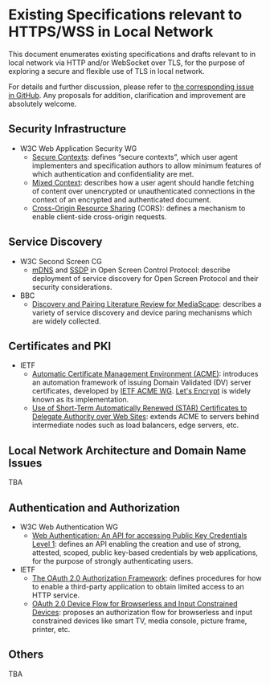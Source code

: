 # Existing Specifications relevant to HTTPS/WSS in Local Network

This document enumerates existing specifications and drafts relevant to
in local network via HTTP and/or WebSocket over TLS, for the purpose of
exploring a secure and flexible use of TLS in local network.

For details and further discussion, please refer to
[the corresponding issue in GitHub](https://github.com/httpslocal/usecases/issues/7).
Any proposals for addition, clarification and improvement are absolutely welcome.

## Security Infrastructure

- W3C Web Application Security WG
  - [Secure Contexts](https://w3c.github.io/webappsec-secure-contexts/):
    defines “secure contexts”, which user agent implementers and specification authors
    to allow minimum features of which authentication and confidentiality are met.
  - [Mixed Context](https://w3c.github.io/webappsec-mixed-content/):
    describes how a user agent should handle fetching of content over unencrypted or
    unauthenticated connections in the context of an encrypted and authenticated document.
  - [Cross-Origin Resource Sharing](https://www.w3.org/TR/cors/) (CORS):
    defines a mechanism to enable client-side cross-origin requests.

## Service Discovery

- W3C Second Screen CG
  - [mDNS](https://github.com/webscreens/openscreenprotocol/blob/gh-pages/mdns.md)
    and
    [SSDP](https://github.com/webscreens/openscreenprotocol/blob/gh-pages/ssdp.md)
    in Open Screen Control Protocol: describe deployment of service discovery
    for Open Screen Protocol and their security considerations.
- BBC
  - [Discovery and Pairing Literature Review for MediaScape](https://github.com/bbc/device-discovery-pairing/blob/master/document.md):
    describes a variety of service discovery and device paring mechanisms which
    are widely collected.

## Certificates and PKI

- IETF
  - [Automatic Certificate Management Environment (ACME)](https://tools.ietf.org/html/draft-ietf-acme-acme-07):
    introduces an automation framework of issuing Domain Validated (DV) server certificates,
    developed by [IETF ACME WG](https://datatracker.ietf.org/wg/acme/).
    [Let's Encrypt](https://letsencrypt.org) is widely known as its implementation.
  - [Use of Short-Term Automatically Renewed (STAR) Certificates to Delegate Authority over Web Sites](https://tools.ietf.org/html/draft-ietf-acme-star-00):
    extends ACME to servers behind intermediate nodes such as load balancers, edge servers, etc.

## Local Network Architecture and Domain Name Issues

TBA

## Authentication and Authorization

- W3C Web Authentication WG
  - [Web Authentication: An API for accessing Public Key Credentials Level 1](https://w3c.github.io/webauthn/):
    defines an API enabling the creation and use of strong, attested, scoped,
    public key-based credentials by web applications, for the purpose of strongly
    authenticating users.
- IETF
  - [The OAuth 2.0 Authorization Framework](https://tools.ietf.org/html/rfc6749):
    defines procedures for how to enable a third-party application to obtain
    limited access to an HTTP service.
  - [OAuth 2.0 Device Flow for Browserless and Input Constrained Devices](https://tools.ietf.org/html/draft-ietf-oauth-device-flow-06):
    proposes an authorization flow for browserless and input constrained devices
    like smart TV, media console, picture frame, printer, etc.

## Others

TBA
